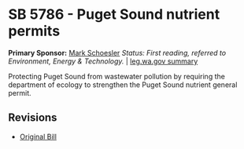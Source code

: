# SB 5786 - Puget Sound nutrient permits
**Primary Sponsor:** [Mark Schoesler](/person/leg/mark.schoesler.md)
*Status: First reading, referred to Environment, Energy & Technology.* | [leg.wa.gov summary](https://app.leg.wa.gov/billsummary?BillNumber=5786&Year=2021)

Protecting Puget Sound from wastewater pollution by requiring the department of ecology to strengthen the Puget Sound nutrient general permit.

## Revisions
* [Original Bill](1/)